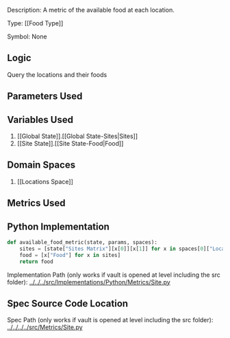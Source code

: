 Description: A metric of the available food at each location.

Type: [[Food Type]]

Symbol: None

## Logic
Query the locations and their foods

## Parameters Used

## Variables Used
1. [[Global State]].[[Global State-Sites|Sites]]
2. [[Site State]].[[Site State-Food|Food]]

## Domain Spaces
1. [[Locations Space]]
## Metrics Used
## Python Implementation
```python
def available_food_metric(state, params, spaces):
    sites = [state["Sites Matrix"][x[0]][x[1]] for x in spaces[0]["Locations"]]
    food = [x["Food"] for x in sites]
    return food
```
Implementation Path (only works if vault is opened at level including the src folder): [../../../src/Implementations/Python/Metrics/Site.py](../../../src/Implementations/Python/Metrics/Site.py)

## Spec Source Code Location

Spec Path (only works if vault is opened at level including the src folder): [../../../../src/Metrics/Site.py](../../../../src/Metrics/Site.py)

